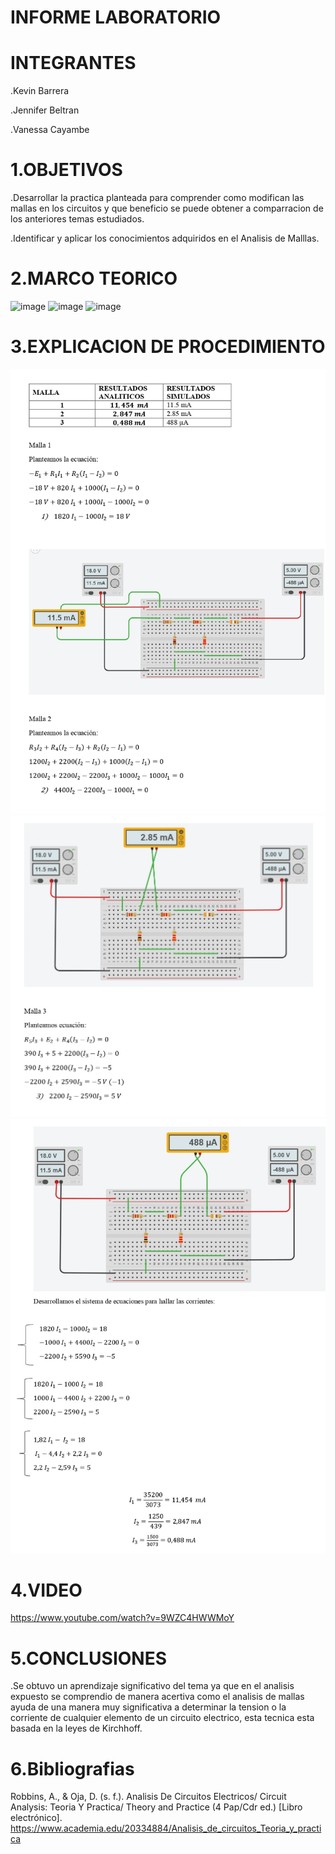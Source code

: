 # INFORME LABORATORIO

# INTEGRANTES
.Kevin Barrera

.Jennifer Beltran

.Vanessa Cayambe

# 1.OBJETIVOS


.Desarrollar la practica planteada para comprender como modifican las mallas en los circuitos y que beneficio
se puede obtener a comparracion de los anteriores temas estudiados.

.Identificar  y aplicar los conocimientos adquiridos en  el Analisis de Malllas.

# 2.MARCO TEORICO

![image](https://user-images.githubusercontent.com/84421020/121976434-6e31db80-cd49-11eb-97b2-d04f66b3c285.png)
![image](https://user-images.githubusercontent.com/84421020/121976447-77bb4380-cd49-11eb-9093-3900b738e018.png)
![image](https://user-images.githubusercontent.com/84421020/121976456-7f7ae800-cd49-11eb-9cb1-fbca61f2d61e.png)



# 3.EXPLICACION DE PROCEDIMIENTO 
![](https://github.com/Kevinsan21/Imagenes/blob/main/MALLA1.jpg)
![](https://github.com/Kevinsan21/Imagenes/blob/main/MALLA3.jpg)
![](https://github.com/Kevinsan21/Imagenes/blob/main/MALLA3.1.jpg)

# 4.VIDEO
https://www.youtube.com/watch?v=9WZC4HWWMoY
# 5.CONCLUSIONES 
.Se obtuvo un aprendizaje significativo del tema ya que en el analisis expuesto se comprendio de manera acertiva 
como el analisis de mallas ayuda de una manera muy significativa a determinar la tension o la corriente de cualquier 
elemento de un circuito electrico, esta tecnica esta basada en la leyes de Kirchhoff.

# 6.Bibliografias

Robbins, A., & Oja, D. (s. f.). Analisis De Circuitos Electricos/ Circuit Analysis: Teoria Y Practica/ Theory and Practice (4 Pap/Cdr ed.) [Libro electrónico]. https://www.academia.edu/20334884/Analisis_de_circuitos_Teoria_y_practica
